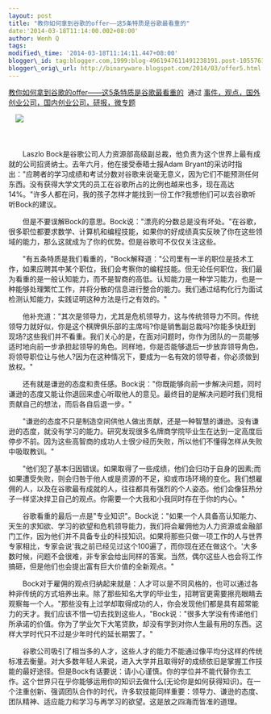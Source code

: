 ```yaml
--- 
layout: post 
title: "教你如何拿到谷歌的offer——这5条特质是谷歌最看重的" 
date:'2014-03-18T11:14:00.002+08:00' 
author: Wenh Q
tags:
modified\_time: '2014-03-18T11:14:11.447+08:00' 
blogger\_id: tag:blogger.com,1999:blog-4961947611491238191.post-1055761283128360727
blogger\_orig\_url: http://binaryware.blogspot.com/2014/03/offer5.html
---
```

[教你如何拿到谷歌的offer——这5条特质是谷歌最看重的](http://www.kuailiyu.com/article/8800.html)  通过
[事件，观点，国外创业公司，国内创业公司，研报，微专题](http://www.kuailiyu.com/)





　![](https://images-blogger-opensocial.googleusercontent.com/gadgets/proxy?url=http%3A%2F%2Fwww.kuailiyu.com%2Fuploadfile%2F2014%2F0318%2F20140318082945298.jpg&container=blogger&gadget=a&rewriteMime=image%2F*)



　



　　Laszlo
Bock是谷歌公司人力资源部高级副总裁，他负责为这个世界上最有成就的公司招贤纳士。去年六月，他在接受泰晤士报Adam
Bryant的采访时指出："应聘者的学习成绩和考试分数对谷歌来说毫无意义，因为它们不能预测任何东西。没有获得大学文凭的员工在谷歌所占的比例也越来也多，现在高达14%。"许多人都在问，我的孩子怎样才能找到一份工作?我想他们可以去谷歌听听Bock的建议。



　　但是不要误解Bock的意思。Bock说："漂亮的分数总是没有坏处。"在谷歌，很多职位都要求数学、计算机和编程技能，如果你的好成绩真实反映了你在这些领域的能力，那么这就成为了你的优势。但是谷歌可不仅仅关注这些。



　　"有五条特质是我们看重的，"Bock解释道："公司里有一半的职位是技术工作，如果应聘其中某个职位，我们会考察你的编程技能。但无论任何职位，我们最为看重的是一般认知能力，而不是智商的高低。认知能力是一种学习能力，也是一种能够处理繁忙工作，并将分散的信息进行整合的能力。我们通过结构化行为面试检测认知能力，实践证明这种方法是行之有效的。"



　　他补充道："其次是领导力，尤其是危机领导力，这与传统领导力不同。传统领导力就好似，你是这个棋牌俱乐部的主席吗?你是销售副总裁吗?你能多快赶到现场?这些我们并不看重。我们关心的是，在面对问题时，你作为团队的一员能够适时地向前一步承担起领导的角色。同样地，你是否能够退后一步放弃领导角色，将领导职位让与他人?因为在这种情况下，要成为一名有效的领导者，你必须做到放权。"



　　还有就是谦逊的态度和责任感。Bock说："你既能够向前一步解决问题，同时谦逊的态度又能让你退回来虚心听取他人的意见。最终目的是解决问题时我们竞相贡献自己的想法，而后各自后退一步。"



　　"谦逊的态度不只是制造空间供他人做出贡献，还是一种智慧的谦逊。没有谦逊的态度，就没有学习的能力。研究发现很多名牌商学院毕业生在达到一定高度后停步不前。因为这些高智商的成功人士很少经历失败，所以他们不懂得怎样从失败中吸取教训。"



　　"他们犯了基本归因错误。如果取得了一些成绩，他们会归功于自身的因素;而如果遭受失败，则会归咎于他人或是资源的不足，抑或市场环境的变化。我们想雇佣的人，以及在谷歌最有成就的人，往往都具有强烈的个人姿态。他们会像狂热分子一样坚决捍卫自己的观点。你需要一个大我和小我同时存在于你的内心。"



　　谷歌看重的最后一点是"专业知识"。Bock说："如果一个人具备高认知能力、天生的求知欲、学习的欲望和危机领导能力，我们将会雇佣他为人力资源或金融部门工作，因为他们并不具备专业的科技知识。如果将那些只做一项工作的人与世界专家相比，专家会说'我之前已经见过这个100遍了，而你现在还在做这个。'大多数时候，问题不会很难，非专家会给出同样的答案。当然，偶尔这些人也会将工作搞砸，但是他们也会提出富有巨大价值的全新观点。"



　　Bock对于雇佣的观点归纳起来就是：人才可以是不同风格的，也可以通过各种非传统的方式培养出来。除了那些知名大学的毕业生，招聘官更需要擦亮眼睛去观察每一个人。"那些没有上过学却取得成功的人，你会发现他们都是具有超常能力的天才。我们应该不惜一切去找到这些人，"Bock说："很多大学没有传递他们所承诺的价值。你为了学业欠下大笔贷款，却没有学到对你人生最有用的东西。这样大学时代只不过是少年时代的延长期罢了。"



　　谷歌公司吸引了相当多的人才，这些人才的能力不能通过像平均分这样的传统标准去衡量。对大多数年轻人来说，进入大学并且取得好的成绩依旧是掌握工作技能的最好途径。但是Bock有话要说：请小心谨慎。你的学位并不能代替你去工作。这个世界只在乎你能够运用你的知识去做什么(无论你是如何获得知识)。在一个注重创新、强调团队合作的时代，许多软技能同样重要：领导力、谦逊的态度、团队精神、适应能力和学习与再学习的欲望。这是放之四海而皆准的道理。

